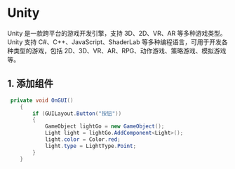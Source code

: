 # Unity

Unity 是一款跨平台的游戏开发引擎，支持 3D、2D、VR、AR 等多种游戏类型。Unity 支持 C#、C++、JavaScript、ShaderLab 等多种编程语言，可用于开发各种类型的游戏，包括 2D、3D、VR、AR、RPG、动作游戏、策略游戏、模拟游戏等。

## 1. 添加组件

```csharp
 private void OnGUI()
    {
        if (GUILayout.Button("按钮"))
        {
            GameObject lightGo = new GameObject();
            Light light = lightGo.AddComponent<Light>();
            light.color = Color.red;
            light.type = LightType.Point;
        }
    }
```
